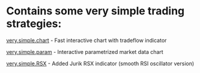 # Contains some very simple trading strategies:

[very.simple.chart] - Fast interactive chart with tradeflow indicator

[very.simple.param] - Interactive parametrized market data chart

[very.simple.RSX] - Added Jurik RSX indicator (smooth RSI oscillator version)


[very.simple.chart]: <https://mybinder.org/v2/gh/zxweed/simple/main?filepath=very.simple.chart.ipynb>
[very.simple.param]: <https://mybinder.org/v2/gh/zxweed/simple/main?filepath=very.simple.param.ipynb>
[very.simple.RSX]: <https://mybinder.org/v2/gh/zxweed/simple/main?filepath=very.simple.RSX.ipynb>
